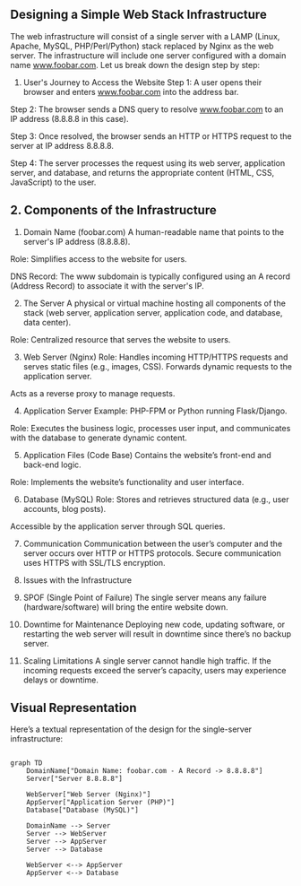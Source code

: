 ## Designing a Simple Web Stack Infrastructure
The web infrastructure will consist of a single server with a LAMP (Linux, Apache, MySQL, PHP/Perl/Python) stack replaced by Nginx as the web server. The infrastructure will include one server configured with a domain name www.foobar.com. Let us break down the design step by step:

1. User's Journey to Access the Website
Step 1: A user opens their browser and enters www.foobar.com into the address bar.

Step 2: The browser sends a DNS query to resolve www.foobar.com to an IP address (8.8.8.8 in this case).

Step 3: Once resolved, the browser sends an HTTP or HTTPS request to the server at IP address 8.8.8.8.

Step 4: The server processes the request using its web server, application server, and database, and returns the appropriate content (HTML, CSS, JavaScript) to the user.

## 2. Components of the Infrastructure

1. Domain Name (foobar.com)
A human-readable name that points to the server's IP address (8.8.8.8).

Role: Simplifies access to the website for users.

DNS Record: The www subdomain is typically configured using an A record (Address Record) to associate it with the server's IP.

2. The Server
A physical or virtual machine hosting all components of the stack (web server, application server, application code, and database, data center).

Role: Centralized resource that serves the website to users.

3. Web Server (Nginx)
Role: Handles incoming HTTP/HTTPS requests and serves static files (e.g., images, CSS). Forwards dynamic requests to the application server.

Acts as a reverse proxy to manage requests.

4. Application Server
Example: PHP-FPM or Python running Flask/Django.

Role: Executes the business logic, processes user input, and communicates with the database to generate dynamic content.

5. Application Files (Code Base)
Contains the website’s front-end and back-end logic.

Role: Implements the website’s functionality and user interface.

6. Database (MySQL)
Role: Stores and retrieves structured data (e.g., user accounts, blog posts).

Accessible by the application server through SQL queries.

7. Communication
Communication between the user’s computer and the server occurs over HTTP or HTTPS protocols. Secure communication uses HTTPS with SSL/TLS encryption.

3. Issues with the Infrastructure
1. SPOF (Single Point of Failure)
The single server means any failure (hardware/software) will bring the entire website down.

2. Downtime for Maintenance
Deploying new code, updating software, or restarting the web server will result in downtime since there’s no backup server.

3. Scaling Limitations
A single server cannot handle high traffic. If the incoming requests exceed the server’s capacity, users may experience delays or downtime.

## Visual Representation
Here’s a textual representation of the design for the single-server infrastructure:

```mermaid

graph TD
    DomainName["Domain Name: foobar.com - A Record -> 8.8.8.8"]
    Server["Server 8.8.8.8"]

    WebServer["Web Server (Nginx)"]
    AppServer["Application Server (PHP)"]
    Database["Database (MySQL)"]

    DomainName --> Server
    Server --> WebServer
    Server --> AppServer
    Server --> Database

    WebServer <--> AppServer
    AppServer <--> Database

```


   



   
